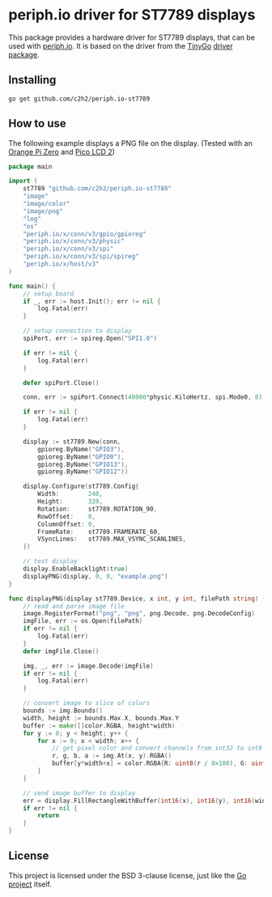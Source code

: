 # periph.io driver for ST7789 displays

This package provides a hardware driver for ST7789 displays, that can be used with [periph.io](https://periph.io/).
It is based on the driver from the [TinyGo](https://tinygo.org) [driver package](https://github.com/tinygo-org/drivers).


## Installing

```shell
go get github.com/c2h2/periph.io-st7789
```

## How to use

The following example displays a PNG file on the display. (Tested with an [Orange Pi Zero](http://www.orangepi.org/html/hardWare/computerAndMicrocontrollers/details/Orange-Pi-Zero-LTS.html) and [Pico LCD 2](https://www.waveshare.com/wiki/Pico-LCD-2))

```go
package main

import (
	st7789 "github.com/c2h2/periph.io-st7789"
	"image"
	"image/color"
	"image/png"
	"log"
	"os"
	"periph.io/x/conn/v3/gpio/gpioreg"
	"periph.io/x/conn/v3/physic"
	"periph.io/x/conn/v3/spi"
	"periph.io/x/conn/v3/spi/spireg"
	"periph.io/x/host/v3"
)

func main() {
	// setup board
	if _, err := host.Init(); err != nil {
		log.Fatal(err)
	}

	// setup connection to display
	spiPort, err := spireg.Open("SPI1.0")

	if err != nil {
		log.Fatal(err)
	}

	defer spiPort.Close()

	conn, err := spiPort.Connect(40000*physic.KiloHertz, spi.Mode0, 8)

	if err != nil {
		log.Fatal(err)
	}

	display := st7789.New(conn,
		gpioreg.ByName("GPIO3"),
		gpioreg.ByName("GPIO0"),
		gpioreg.ByName("GPIO13"),
		gpioreg.ByName("GPIO12"))

	display.Configure(st7789.Config{
		Width:        240,
		Height:       320,
		Rotation:     st7789.ROTATION_90,
		RowOffset:    0,
		ColumnOffset: 0,
		FrameRate:    st7789.FRAMERATE_60,
		VSyncLines:   st7789.MAX_VSYNC_SCANLINES,
	})

	// test display
	display.EnableBacklight(true)
	displayPNG(display, 0, 0, "example.png")
}

func displayPNG(display st7789.Device, x int, y int, filePath string) {
	// read and parse image file
	image.RegisterFormat("png", "png", png.Decode, png.DecodeConfig)
	imgFile, err := os.Open(filePath)
	if err != nil {
		log.Fatal(err)
	}
	defer imgFile.Close()

	img, _, err := image.Decode(imgFile)
	if err != nil {
		log.Fatal(err)
	}

	// convert image to slice of colors
	bounds := img.Bounds()
	width, height := bounds.Max.X, bounds.Max.Y
	buffer := make([]color.RGBA, height*width)
	for y := 0; y < height; y++ {
		for x := 0; x < width; x++ {
			// get pixel color and convert channels from int32 to int8
			r, g, b, a := img.At(x, y).RGBA()
			buffer[y*width+x] = color.RGBA{R: uint8(r / 0x100), G: uint8(g / 0x100), B: uint8(b / 0x100), A: uint8(a / 0x100)}
		}
	}

	// send image buffer to display
	err = display.FillRectangleWithBuffer(int16(x), int16(y), int16(width), int16(height), buffer)
	if err != nil {
		return
	}
}
```

## License

This project is licensed under the BSD 3-clause license, just like the [Go project](https://golang.org/LICENSE) itself.
